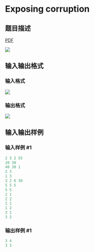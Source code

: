 # Exposing corruption

## 题目描述

[problemUrl]: https://uva.onlinejudge.org/index.php?option=com_onlinejudge&Itemid=8&category=866&page=show_problem&problem=4896

[PDF](https://uva.onlinejudge.org/external/130/p13008.pdf)

![](https://cdn.luogu.com.cn/upload/vjudge_pic/UVA13008/aaa8883ec0fbdfb1c342f926b906777e07855125.png)

## 输入输出格式

### 输入格式

![](https://cdn.luogu.com.cn/upload/vjudge_pic/UVA13008/7b4de32fd69ccc8b2bb2791f4af74f8be43db2df.png)

### 输出格式

![](https://cdn.luogu.com.cn/upload/vjudge_pic/UVA13008/dad2a8287682a4955ae8b8cc3edf0a7b955aeeff.png)

## 输入输出样例

### 输入样例 #1

```cpp
2 3 2 55
20 30
40 30 1
2 3
1 3
3 2 6 30
5 5 5
5 5
2 1
2 2
1 1
1 2
3 1
3 2
```


### 输出样例 #1

```cpp
3 4
3 3
```



